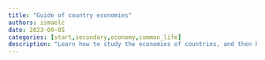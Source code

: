 ```yaml
---
title: "Guide of country economies"
authors: ismaelc
date: 2023-09-05
categories: [start,secondary,economy,common_life]
description: "Learn how to study the economies of countries, and then how to live in any country."
---
```

